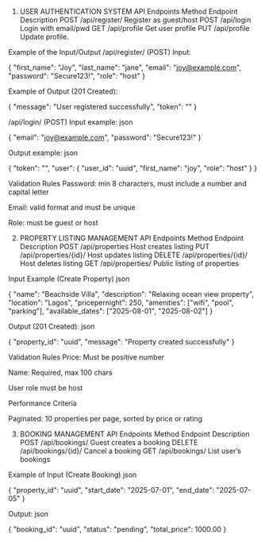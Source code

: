 1. USER AUTHENTICATION SYSTEM
API Endpoints
Method              Endpoint                Description
POST                /api/register/          Register as guest/host
POST                /api/login              Login with email/pwd
GET                 /api/profile            Get user profile
PUT                 /api/profile            Update profile.


Example of the Input/Output
/api/register/ (POST)
Input:

{
  "first_name": "Joy",
  "last_name": "jane",
  "email": "joy@example.com",
  "password": "Secure123!",
  "role": "host"
}

Example of Output (201 Created):

{
  "message": "User registered successfully",
  "token": "<JWT Token>"
}


/api/login/ (POST)
Input example:
json

{
  "email": "joy@example.com",
  "password": "Secure123!"
}

Output example:
json

{
  "token": "<JWT Token>",
  "user": {
    "user_id": "uuid",
    "first_name": "joy",
    "role": "host"
  }
}


Validation Rules
Password: min 8 characters, must include a number and capital letter


Email: valid format and must be unique


Role: must be guest or host




2. PROPERTY LISTING MANAGEMENT
API Endpoints
Method              Endpoint                Description
POST                /api/properties         Host creates listing
PUT                 /api/properties/{id}/   Host updates listing
DELETE              /api/properties/{id}/   Host deletes listing
GET                 /api/properties/        Public listing of properties


Input Example (Create Property)
json

{
  "name": "Beachside Villa",
  "description": "Relaxing ocean view property",
  "location": "Lagos",
  "pricepernight": 250,
  "amenities": ["wifi", "pool", "parking"],
  "available_dates": ["2025-08-01", "2025-08-02"]
}

Output (201 Created):
json

{
  "property_id": "uuid",
  "message": "Property created successfully"
}


Validation Rules
Price: Must be positive number


Name: Required, max 100 chars


User role must be host


Performance Criteria


Paginated: 10 properties per page, sorted by price or rating



3. BOOKING MANAGEMENT
API Endpoints
Method              Endpoint                Description
POST                /api/bookings/          Guest creates a booking
DELETE              /api/bookings/{id}/     Cancel a booking
GET                 /api/bookings/          List user’s bookings


Example of Input (Create Booking)
json

{
  "property_id": "uuid",
  "start_date": "2025-07-01",
  "end_date": "2025-07-05"
}

Output:
json

{
  "booking_id": "uuid",
  "status": "pending",
  "total_price": 1000.00
}




